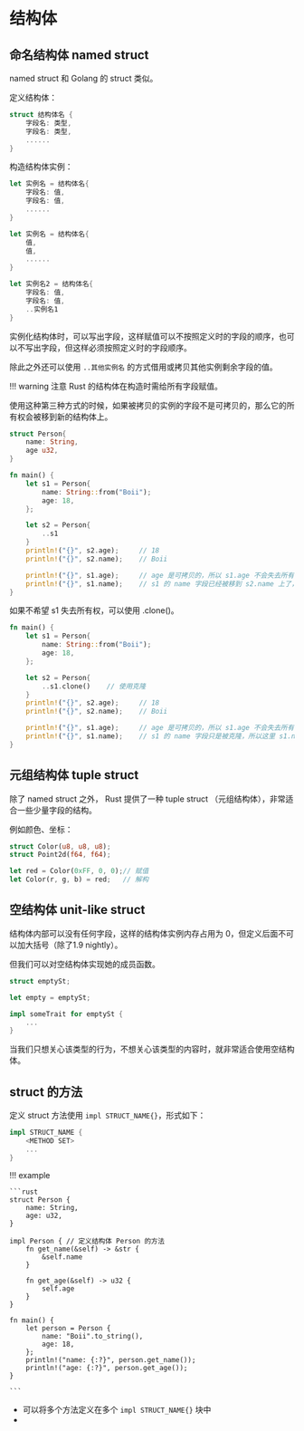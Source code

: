 # 结构体

## 命名结构体 named struct 

named struct 和 Golang 的 struct 类似。

定义结构体：
```rust
struct 结构体名 {
    字段名: 类型,
    字段名: 类型,
    ......
}
```

构造结构体实例：
```rust
let 实例名 = 结构体名{
    字段名: 值,
    字段名: 值,
    ......
}

let 实例名 = 结构体名{
    值,
    值,
    ......
}

let 实例名2 = 结构体名{
    字段名: 值,
    字段名: 值,
    ..实例名1
}
```

实例化结构体时，可以写出字段，这样赋值可以不按照定义时的字段的顺序，也可以不写出字段，但这样必须按照定义时的字段顺序。

除此之外还可以使用 `..其他实例名` 的方式借用或拷贝其他实例剩余字段的值。

!!! warning
    注意 Rust 的结构体在构造时需给所有字段赋值。

使用这种第三种方式的时候，如果被拷贝的实例的字段不是可拷贝的，那么它的所有权会被移到新的结构体上。

```rust
struct Person{
    name: String,
    age u32,
}

fn main() {
    let s1 = Person{
        name: String::from("Boii");
        age: 18,
    };

    let s2 = Person{
        ..s1
    }
    println!("{}", s2.age);     // 18
    println!("{}", s2.name);    // Boii

    println!("{}", s1.age);     // age 是可拷贝的，所以 s1.age 不会失去所有权
    println!("{}", s1.name);    // s1 的 name 字段已经被移到 s2.name 上了，所以这里 s1.name 已经变成为初始化的状态，打印她会报错
}
```

如果不希望 s1 失去所有权，可以使用 .clone()。

```rust
fn main() {
    let s1 = Person{
        name: String::from("Boii");
        age: 18,
    };

    let s2 = Person{
        ..s1.clone()    // 使用克隆
    }
    println!("{}", s2.age);     // 18
    println!("{}", s2.name);    // Boii

    println!("{}", s1.age);     // age 是可拷贝的，所以 s1.age 不会失去所有权
    println!("{}", s1.name);    // s1 的 name 字段只是被克隆，所以这里 s1.name 依然不变，可以正常使用
}
```

## 元组结构体 tuple struct 

除了 named struct 之外， Rust 提供了一种 tuple struct （元组结构体），非常适合一些少量字段的结构。

例如颜色、坐标：
```rust
struct Color(u8, u8, u8);
struct Point2d(f64, f64);
```

```rust
let red = Color(0xFF, 0, 0);// 赋值
let Color(r, g, b) = red;   // 解构
```

## 空结构体 unit-like struct

结构体内部可以没有任何字段，这样的结构体实例内存占用为 0，但定义后面不可以加大括号（除了1.9 nightly）。

但我们可以对空结构体实现她的成员函数。

```rust
struct emptySt;

let empty = emptySt;

impl someTrait for emptySt {
    ...
}
```

当我们只想关心该类型的行为，不想关心该类型的内容时，就非常适合使用空结构体。

## struct 的方法
定义 struct 方法使用 `impl STRUCT_NAME{}`，形式如下：
```rust
impl STRUCT_NAME {
    <METHOD SET>
    ...
}
```

!!! example

    ```rust
    struct Person {
        name: String,
        age: u32,
    }

    impl Person { // 定义结构体 Person 的方法
        fn get_name(&self) -> &str {
            &self.name
        }

        fn get_age(&self) -> u32 {
            self.age
        }
    }

    fn main() {
        let person = Person {
            name: "Boii".to_string(),
            age: 18,
        };
        println!("name: {:?}", person.get_name());
        println!("age: {:?}", person.get_age());
    }

    ```

- 可以将多个方法定义在多个 `impl STRUCT_NAME{}` 块中
- 